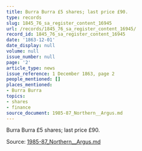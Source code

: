 ```yaml
---
title: Burra Burra £5 shares; last price £90.
type: records
slug: 1845_76_sa_register_content_16945
url: /records/1845_76_sa_register_content_16945/
record_id: 1845_76_sa_register_content_16945
date: '1863-12-01'
date_display: null
volume: null
issue_number: null
page: '2'
article_type: news
issue_reference: 1 December 1863, page 2
people_mentioned: []
places_mentioned:
- Burra Burra
topics:
- shares
- finance
source_document: 1985-87_Northern__Argus.md
---
```


Burra Burra £5 shares; last price £90.

Source: [1985-87_Northern__Argus.md](/downloads/markdown/1985-87_Northern__Argus.md)
